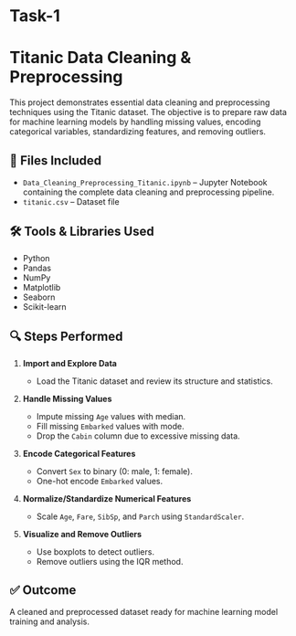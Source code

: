 # Task-1
# Titanic Data Cleaning & Preprocessing

This project demonstrates essential data cleaning and preprocessing techniques using the Titanic dataset. The objective is to prepare raw data for machine learning models by handling missing values, encoding categorical variables, standardizing features, and removing outliers.

## 📁 Files Included

- `Data_Cleaning_Preprocessing_Titanic.ipynb` – Jupyter Notebook containing the complete data cleaning and preprocessing pipeline.
- `titanic.csv` – Dataset file

## 🛠️ Tools & Libraries Used

- Python
- Pandas
- NumPy
- Matplotlib
- Seaborn
- Scikit-learn

## 🔍 Steps Performed

1. **Import and Explore Data**
   - Load the Titanic dataset and review its structure and statistics.

2. **Handle Missing Values**
   - Impute missing `Age` values with median.
   - Fill missing `Embarked` values with mode.
   - Drop the `Cabin` column due to excessive missing data.

3. **Encode Categorical Features**
   - Convert `Sex` to binary (0: male, 1: female).
   - One-hot encode `Embarked` values.

4. **Normalize/Standardize Numerical Features**
   - Scale `Age`, `Fare`, `SibSp`, and `Parch` using `StandardScaler`.

5. **Visualize and Remove Outliers**
   - Use boxplots to detect outliers.
   - Remove outliers using the IQR method.

## ✅ Outcome

A cleaned and preprocessed dataset ready for machine learning model training and analysis.


